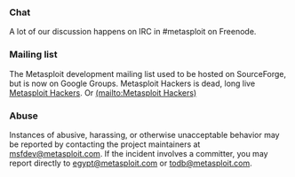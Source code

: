### Chat

A lot of our discussion happens on IRC in #metasploit on Freenode.

### Mailing list

The Metasploit development mailing list used to be hosted on SourceForge, but is now on Google Groups.
Metasploit Hackers is dead, long live [Metasploit Hackers](https://groups.google.com/forum/#!forum/metasploit-hackers). Or [(mailto:Metasploit Hackers)](mailto:metasploit-hackers@googlegroups.com)

### Abuse

Instances of abusive, harassing, or otherwise unacceptable behavior may be reported by contacting the project maintainers at msfdev@metasploit.com. If the incident involves a committer, you may report directly to egypt@metasploit.com or todb@metasploit.com.


